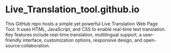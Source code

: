# Live_Translation_tool.github.io
This GitHub repo hosts a simple yet powerful Live Translation Web Page Tool. It uses HTML, JavaScript, and CSS to enable real-time text translation. Key features include real-time translation, multilingual support, a user-friendly interface, customization options, responsive design, and open-source collaboration.

